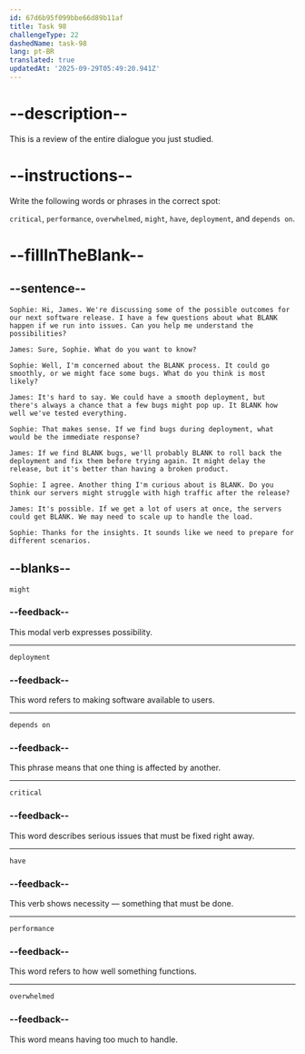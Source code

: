 ```yaml
---
id: 67d6b95f099bbe66d89b11af
title: Task 98
challengeType: 22
dashedName: task-98
lang: pt-BR
translated: true
updatedAt: '2025-09-29T05:49:20.941Z'
---
```


<!-- REVIEW -->

# --description--

This is a review of the entire dialogue you just studied.

# --instructions--

Write the following words or phrases in the correct spot:

`critical`, `performance`, `overwhelmed`, `might`, `have`, `deployment`, and `depends on`.

# --fillInTheBlank--

## --sentence--

`Sophie: Hi, James. We're discussing some of the possible outcomes for our next software release. I have a few questions about what BLANK happen if we run into issues. Can you help me understand the possibilities?`

`James: Sure, Sophie. What do you want to know?`

`Sophie: Well, I'm concerned about the BLANK process. It could go smoothly, or we might face some bugs. What do you think is most likely?`

`James: It's hard to say. We could have a smooth deployment, but there's always a chance that a few bugs might pop up. It BLANK how well we've tested everything.`

`Sophie: That makes sense. If we find bugs during deployment, what would be the immediate response?`

`James: If we find BLANK bugs, we'll probably BLANK to roll back the deployment and fix them before trying again. It might delay the release, but it's better than having a broken product.`

`Sophie: I agree. Another thing I'm curious about is BLANK. Do you think our servers might struggle with high traffic after the release?`

`James: It's possible. If we get a lot of users at once, the servers could get BLANK. We may need to scale up to handle the load.`

`Sophie: Thanks for the insights. It sounds like we need to prepare for different scenarios.`

## --blanks--

`might`

### --feedback--

This modal verb expresses possibility.

---

`deployment`

### --feedback--

This word refers to making software available to users.

---

`depends on`

### --feedback--

This phrase means that one thing is affected by another.

---

`critical`

### --feedback--

This word describes serious issues that must be fixed right away.

---

`have`

### --feedback--

This verb shows necessity — something that must be done.

---

`performance`

### --feedback--

This word refers to how well something functions.

---

`overwhelmed`

### --feedback--

This word means having too much to handle.
